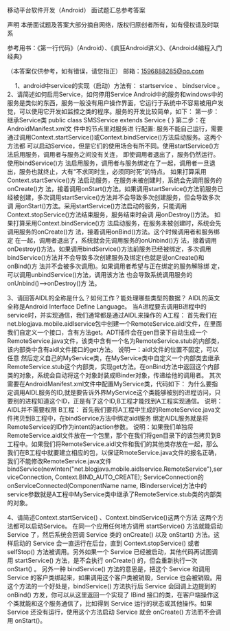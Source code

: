 

移动平台软件开发（Android）
面试题汇总参考答案


声明
本册面试题及答案大部分摘自网络，版权归原创者所有，如有侵权请及时联系

参考用书：《第一行代码》（Android）、《疯狂Android讲义》、《Android4编程入门经典》

（本答案仅供参考，如有错误，请您指正）
邮箱：1596888285@qq.com

 
1、android中service的实现（启动）方法有：  startservice  、  bindservice  。
2、请简述如何启用Service，如何停用Service
Android中的服务和windows中的服务是类似的东西，服务一般没有用户操作界面，它运行于系统中不容易被用户发觉，可以使用它开发如监控之类的程序。服务的开发比较简单，如下：
第一步：继承Service类
public class SMSService extends Service {
}
第二步：在AndroidManifest.xml文 件中的<application>节点里对服务进 行配置:
<service android:name=".SMSService" />
服务不能自己运行，需要通过调用Context.startService()或Context.bindService()方法启动服务。这两个方法都 可以启动Service，但是它们的使用场合有所不同。使用startService()方法启用服务，调用者与服务之间没有关连， 即使调用者退出了，服务仍然运行。使用bindService()方 法启用服务，调用者与服务绑定在了一起，调用者一旦退出，服务也就终止，大有“不求同时生，必须同时死”的特点。
如果打算采用Context.startService()方 法启动服务，在服务未被创建时，系统会先调用服务的onCreate()方 法，接着调用onStart()方法。如果调用startService()方法前服务已经被创建，多次调用startService()方法并不会导致多次创建服务，但会导致多次调 用onStart()方法。采用startService()方法启动的服务，只能调用Context.stopService()方法结束服务，服务结束时会调 用onDestroy()方法。
如果打算采用Context.bindService()方 法启动服务，在服务未被创建时，系统会先调用服务的onCreate()方 法，接着调用onBind()方法。这个时候调用者和服务绑定 在一起，调用者退出了，系统就会先调用服务的onUnbind()方 法，接着调用onDestroy()方法。如果调用bindService()方法前服务已经被绑定，多次调用bindService()方法并不会导致多次创建服务及绑定(也就是说onCreate()和onBind()方 法并不会被多次调用)。如果调用者希望与正在绑定的服务解除绑 定，可以调用unbindService()方法，调用该方法 也会导致系统调用服务的onUnbind()-->onDestroy()方 法。

3、请回答AIDL的全称是什么？如何工作？能处理哪些类型的数据？
AIDL的英文全称是Android Interface Define Language。
当A进程要去调用B进程中的service时，并实现通信，我们通常都是通过AIDL来操作的
A工程：
首先我们在net.blogjava.mobile.aidlservice包中创建一个RemoteService.aidl文件，在里面我们自定义一个接口，含有方法get。ADT插件会在gen目录下自动生成一个RemoteService.java文件，该类中含有一个名为RemoteService.stub的内部类，该内部类中含有aidl文件接口的get方法。
说明一：aidl文件的位置不固定，可以任意
然后定义自己的MyService类，在MyService类中自定义一个内部类去继承RemoteService.stub这个内部类，实现get方法。在onBind方法中返回这个内部类的对象，系统会自动将这个对象封装成IBinder对象，传递给他的调用者。
其次需要在AndroidManifest.xml文件中配置MyService类，代码如下：
为什么要指定调用AIDL服务的ID,就是要告诉外界MyService这个类能够被别的进程访问，只要别的进程知道这个ID，正是有了这个ID,B工程才能找到A工程实现通信。
说明：AIDL并不需要权限
B工程：
首先我们要将A工程中生成的RemoteService.java文件拷贝到B工程中，在bindService方法中绑定aidl服务
绑定AIDL服务就是将RemoteService的ID作为intent的action参数。
说明：如果我们单独将RemoteService.aidl文件放在一个包里，那个在我们将gen目录下的该包拷贝到B工程中。如果我们将RemoteService.aidl文件和我们的其他类存放在一起，那么我们在B工程中就要建立相应的包，以保证RmoteService.java文件的报名正确，我们不能修改RemoteService.java文件
bindService(newInten("net.blogjava.mobile.aidlservice.RemoteService"),serviceConnection, Context.BIND_AUTO_CREATE);
ServiceConnection的onServiceConnected(ComponentName name, IBinderservice)方法中的service参数就是A工程中MyService类中继承了RemoteService.stub类的内部类的对象。

4、请简述Context.startService() 、Context.bindService()这两个方法
这两个方法都可以启动Service。
在同一个应用任何地方调用 startService() 方法就能启动 Service 了，然后系统会回调 Service 类的 onCreate() 以及 onStart() 方法。这样启动的 Service 会一直运行在后台，直到 Context.stopService() 或者 selfStop() 方法被调用。另外如果一个 Service 已经被启动，其他代码再试图调用 startService() 方法，是不会执行 onCreate() 的，但会重新执行一次 onStart() 。
另外一种 bindService() 方法的意思是，把这个 Service 和调用 Service 的客户类绑起来，如果调用这个客户类被销毁，Service 也会被销毁。用这个方法的一个好处是，bindService() 方法执行后 Service 会回调上边提到的 onBind() 方发，你可以从这里返回一个实现了 IBind 接口的类，在客户端操作这个类就能和这个服务通信了，比如得到 Service 运行的状态或其他操作。如果 Service 还没有运行，使用这个方法启动 Service 就会 onCreate() 方法而不会调用 onStart()。


